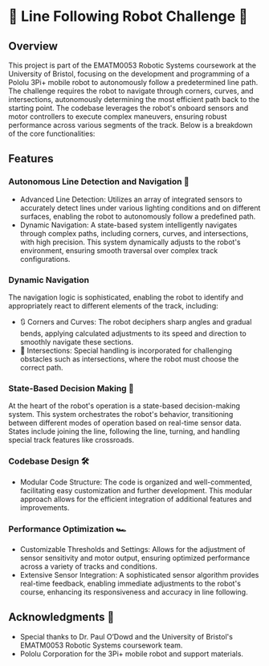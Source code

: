 # 🤖 Line Following Robot Challenge 🤖

## Overview

This project is part of the EMATM0053 Robotic Systems coursework at the University of Bristol, focusing on the development and programming of a Pololu 3Pi+ mobile robot to autonomously follow a predetermined line path. The challenge requires the robot to navigate through corners, curves, and intersections, autonomously determining the most efficient path back to the starting point. The codebase leverages the robot's onboard sensors and motor controllers to execute complex maneuvers, ensuring robust performance across various segments of the track. Below is a breakdown of the core functionalities:

## Features

### Autonomous Line Detection and Navigation 🚀

- Advanced Line Detection: Utilizes an array of integrated sensors to accurately detect lines under various lighting conditions and on different surfaces, enabling the robot to autonomously follow a predefined path.
- Dynamic Navigation: A state-based system intelligently navigates through complex paths, including corners, curves, and intersections, with high precision. This system dynamically adjusts to the robot's environment, ensuring smooth traversal over complex track configurations.

### Dynamic Navigation 

The navigation logic is sophisticated, enabling the robot to identify and appropriately react to different elements of the track, including:

- 🔃 Corners and Curves: The robot deciphers sharp angles and gradual bends, applying calculated adjustments to its speed and direction to smoothly navigate these sections.
- 🚦 Intersections: Special handling is incorporated for challenging obstacles such as intersections, where the robot must choose the correct path.

### State-Based Decision Making 🧠

At the heart of the robot's operation is a state-based decision-making system. This system orchestrates the robot's behavior, transitioning between different modes of operation based on real-time sensor data. States include joining the line, following the line, turning, and handling special track features like crossroads.
 
### Codebase Design 🛠️

- Modular Code Structure: The code is organized and well-commented, facilitating easy customization and further development. This modular approach allows for the efficient integration of additional features and improvements.

### Performance Optimization 🏎️

- Customizable Thresholds and Settings: Allows for the adjustment of sensor sensitivity and motor output, ensuring optimized performance across a variety of tracks and conditions.
- Extensive Sensor Integration: A sophisticated sensor algorithm provides real-time feedback, enabling immediate adjustments to the robot's course, enhancing its responsiveness and accuracy in line following.

## Acknowledgments 🙏

- Special thanks to Dr. Paul O’Dowd and the University of Bristol's EMATM0053 Robotic Systems coursework team.
- Pololu Corporation for the 3Pi+ mobile robot and support materials.

